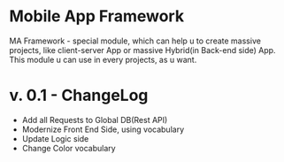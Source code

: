 # Mobile App Framework

MA Framework - special module, which can help u to create massive projects, like client-server App or massive Hybrid(in Back-end side) App.
This module u can use in every projects, as u want.

# v. 0.1 - ChangeLog
 
 - Add all Requests to Global DB(Rest API)
 - Modernize Front End Side, using vocabulary
 - Update Logic side
 - Change Color vocabulary
